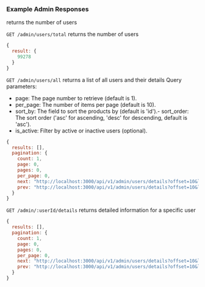### Example Admin Responses

returns the number of users

`GET /admin/users/total` returns the number of users

```javascript
{
  result: {
    99278
  }
}
```

`GET /admin/users/all` returns a list of all users and their details
Query parameters:

- page: The page number to retrieve (default is 1).
- per_page: The number of items per page (default is 10).
- sort_by: The field to sort the products by (default is 'id').- sort_order: The sort order ('asc' for ascending, 'desc' for descending, default is 'asc').
- is_active: Filter by active or inactive users (optional).

```javascript
{
  results: [],
  pagination: {
    count: 1,
    page: 0,
    pages: 0,
    per_page: 0,
    next: "http://localhost:3000/api/v1/admin/users/details?offset=10&limit=10",
    prev: "http://localhost:3000/api/v1/admin/users/details?offset=10&limit=10"
  }
}
```

`GET /admin/:userId/details` returns detailed information for a specific user

```javascript
{
  results: [],
  pagination: {
    count: 1,
    page: 0,
    pages: 0,
    per_page: 0,
    next: "http://localhost:3000/api/v1/admin/users/details?offset=10&limit=10",
    prev: "http://localhost:3000/api/v1/admin/users/details?offset=10&limit=10"
  }
}
```
